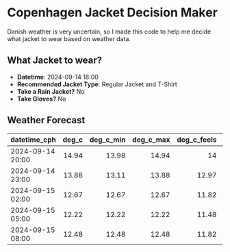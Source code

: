 
# Copenhagen Jacket Decision Maker

Danish weather is very uncertain, so I made this code to help me decide what jacket to wear based on weather data.

## What Jacket to wear?

- **Datetime**: 2024-09-14 18:00
- **Recommended Jacket Type**: Regular Jacket and T-Shirt
- **Take a Rain Jacket?** No
- **Take Gloves?** No

## Weather Forecast
| datetime_cph     |   deg_c |   deg_c_min |   deg_c_max |   deg_c_feels | weather   | wind   | rain   |
|:-----------------|--------:|------------:|------------:|--------------:|:----------|:-------|:-------|
| 2024-09-14 20:00 |   14.94 |       13.98 |       14.94 |         14    | Clear     | Medium | None   |
| 2024-09-14 23:00 |   13.88 |       13.11 |       13.88 |         12.97 | Clear     | Medium | None   |
| 2024-09-15 02:00 |   12.67 |       12.67 |       12.67 |         11.82 | Clear     | Low    | None   |
| 2024-09-15 05:00 |   12.22 |       12.22 |       12.22 |         11.48 | Clear     | Low    | None   |
| 2024-09-15 08:00 |   12.48 |       12.48 |       12.48 |         11.82 | Clear     | Low    | None   |
        